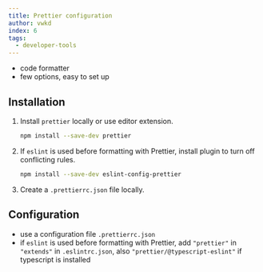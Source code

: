 ```yaml
---
title: Prettier configuration
author: vwkd
index: 6
tags:
  - developer-tools
---
```


- code formatter
- few options, easy to set up



## Installation

1. Install `prettier` locally or use editor extension.

    ```bash
    npm install --save-dev prettier
    ```

1. If `eslint` is used before formatting with Prettier, install plugin to turn off conflicting rules.

    ```bash
    npm install --save-dev eslint-config-prettier
    ```

1. Create a `.prettierrc.json` file locally.



## Configuration

- use a configuration file `.prettierrc.json`
- if `eslint` is used before formatting with Prettier, add `"prettier"` in `"extends"` in `.eslintrc.json`, also `"prettier/@typescript-eslint"` if typescript is installed

<!-- ToDo: Markdown 3 spaces between second level header -->